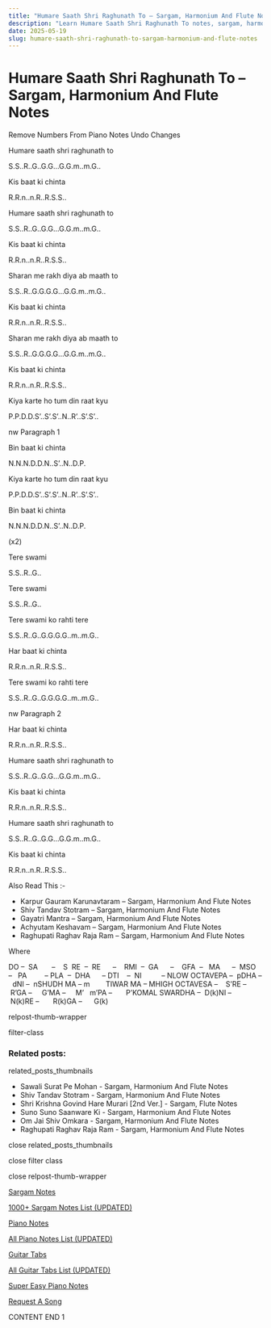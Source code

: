 ```yaml
---
title: "Humare Saath Shri Raghunath To – Sargam, Harmonium And Flute Notes"
description: "Learn Humare Saath Shri Raghunath To notes, sargam, harmonium notations and flute notes. Easy step-by-step tutorial for beginners."
date: 2025-05-19
slug: humare-saath-shri-raghunath-to-sargam-harmonium-and-flute-notes
---
```


# Humare Saath Shri Raghunath To – Sargam, Harmonium And Flute Notes

Remove Numbers From Piano Notes
Undo Changes

Humare saath shri raghunath to

S.S..R..G..G.G…G.G.m..m.G..

Kis baat ki chinta

R.R.n..n.R..R.S.S..

Humare saath shri raghunath to

S.S..R..G..G.G…G.G.m..m.G..

Kis baat ki chinta

R.R.n..n.R..R.S.S..

Sharan me rakh diya ab maath to

S.S..R..G.G.G.G…G.G.m..m.G..

Kis baat ki chinta

R.R.n..n.R..R.S.S..

Sharan me rakh diya ab maath to

S.S..R..G.G.G.G…G.G.m..m.G..

Kis baat ki chinta

R.R.n..n.R..R.S.S..

Kiya karte ho tum din raat kyu

P.P.D.D.S’..S’.S’..N..R’..S’.S’..

nw Paragraph 1

Bin baat ki chinta

N.N.N.D.D.N..S’..N..D.P.

Kiya karte ho tum din raat kyu

P.P.D.D.S’..S’.S’..N..R’..S’.S’..

Bin baat ki chinta

N.N.N.D.D.N..S’..N..D.P.

(x2)

Tere swami

S.S..R..G..

Tere swami

S.S..R..G..

Tere swami ko rahti tere

S.S..R..G..G.G.G.G..m..m.G..

Har baat ki chinta

R.R.n..n.R..R.S.S..

Tere swami ko rahti tere

S.S..R..G..G.G.G.G..m..m.G..

nw Paragraph 2

Har baat ki chinta

R.R.n..n.R..R.S.S..

Humare saath shri raghunath to

S.S..R..G..G.G…G.G.m..m.G..

Kis baat ki chinta

R.R.n..n.R..R.S.S..

Humare saath shri raghunath to

S.S..R..G..G.G…G.G.m..m.G..

Kis baat ki chinta

R.R.n..n.R..R.S.S..

Also Read This :-

* Karpur Gauram Karunavtaram – Sargam, Harmonium And Flute Notes
* Shiv Tandav Stotram – Sargam, Harmonium And Flute Notes
* Gayatri Mantra – Sargam, Harmonium And Flute Notes
* Achyutam Keshavam – Sargam, Harmonium And Flute Notes
* Raghupati Raghav Raja Ram – Sargam, Harmonium And Flute Notes

Where

DO –  SA       –    S  RE  –  RE      –    RMI  –  GA      –    GFA  –   MA      –  MSO  –   PA         – PLA  –  DHA      – DTI    –  NI          – NLOW OCTAVEPA –  pDHA –  dNI –  nSHUDH MA – m        TIWAR MA – MHIGH OCTAVESA –    S’RE –     R’GA –     G’MA –     M’   m’PA –       P’KOMAL SWARDHA –  D(k)NI –       N(k)RE –       R(k)GA –      G(k)

relpost-thumb-wrapper

filter-class

### Related posts:

related_posts_thumbnails

* Sawali Surat Pe Mohan - Sargam, Harmonium And Flute Notes
* Shiv Tandav Stotram - Sargam, Harmonium And Flute Notes
* Shri Krishna Govind Hare Murari [2nd Ver.] - Sargam, Flute Notes
* Suno Suno Saanware Ki - Sargam, Harmonium And Flute Notes
* Om Jai Shiv Omkara - Sargam, Harmonium And Flute Notes
* Raghupati Raghav Raja Ram - Sargam, Harmonium And Flute Notes

close related_posts_thumbnails

close filter class

close relpost-thumb-wrapper

[Sargam Notes](/sargam-notes.html)

[1000+ Sargam Notes List (UPDATED)](/all-songs-list-sargam-notes.html)

[Piano Notes](/piano-notes.html)

[All Piano Notes List (UPDATED)](/all-songs-list-piano-notes.html)

[Guitar Tabs](/guitar-tabs.html)

[All Guitar Tabs List (UPDATED)](/all-songs-list-guitar-tabs.html)

[Super Easy Piano Notes](https://studywall.in/)

[Request A Song](/request-a-song.html)

CONTENT END 1

